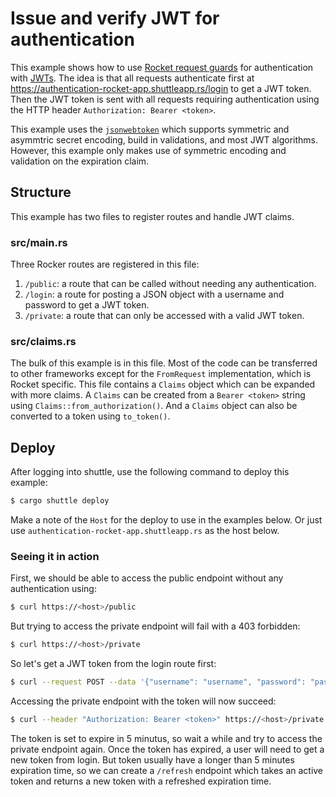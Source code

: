 # Issue and verify JWT for authentication
This example shows how to use [Rocket request guards](https://rocket.rs/v0.5-rc/guide/requests/#request-guards) for authentication with [JWTs](https://jwt.io/).
The idea is that all requests authenticate first at https://authentication-rocket-app.shuttleapp.rs/login to get a JWT token.
Then the JWT token is sent with all requests requiring authentication using the HTTP header `Authorization: Bearer <token>`.

This example uses the [`jsonwebtoken`](https://github.com/Keats/jsonwebtoken) which supports symmetric and asymmtric secret encoding, build in validations, and most JWT algorithms.
However, this example only makes use of symmetric encoding and validation on the expiration claim.

## Structure
This example has two files to register routes and handle JWT claims.

### src/main.rs
Three Rocker routes are registered in this file:
1. `/public`: a route that can be called without needing any authentication.
1. `/login`: a route for posting a JSON object with a username and password to get a JWT token.
1. `/private`: a route that can only be accessed with a valid JWT token.

### src/claims.rs
The bulk of this example is in this file. Most of the code can be transferred to other frameworks except for the `FromRequest` implementation, which is Rocket specific.
This file contains a `Claims` object which can be expanded with more claims. A `Claims` can be created from a `Bearer <token>` string using `Claims::from_authorization()`.
And a `Claims` object can also be converted to a token using `to_token()`.

## Deploy
After logging into shuttle, use the following command to deploy this example:

```sh
$ cargo shuttle deploy
```
Make a note of the `Host` for the deploy to use in the examples below. Or just use `authentication-rocket-app.shuttleapp.rs` as the host below.

### Seeing it in action
First, we should be able to access the public endpoint without any authentication using:

```sh
$ curl https://<host>/public
```

But trying to access the private endpoint will fail with a 403 forbidden:

```sh
$ curl https://<host>/private
```

So let's get a JWT token from the login route first:


```sh
$ curl --request POST --data '{"username": "username", "password": "password"}' https://<host>/login
```

Accessing the private endpoint with the token will now succeed:

```sh
$ curl --header "Authorization: Bearer <token>" https://<host>/private
```

The token is set to expire in 5 minutus, so wait a while and try to access the private endpoint again. Once the token has expired, a user will need to get a new token from login.
But token usually have a longer than 5 minutes expiration time, so we can create a `/refresh` endpoint which takes an active token and returns a new token with a refreshed expiration time.
